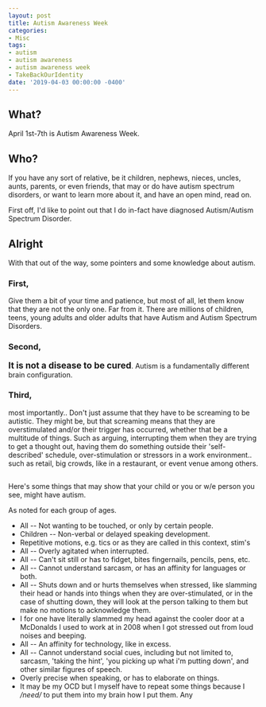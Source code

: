 ```yaml
---
layout: post
title: Autism Awareness Week
categories:
- Misc
tags:
- autism
- autism awareness
- autism awareness week
- TakeBackOurIdentity
date: '2019-04-03 00:00:00 -0400'
---
```

<h2><i class="fas fa-puzzle-piece" aria-hidden="true"></i> What?</h2>
April 1st-7th is Autism Awareness Week.

<h2><i class="fas fa-question" aria-hidden="true"></i> Who?
</h2>
If you have any sort of relative, be it children, nephews, nieces, uncles, aunts, parents, or even friends, that may or do have autism spectrum disorders, or want to learn more about it, and have an open mind, read on.

First off, I'd like to point out that I do in-fact have diagnosed Autism/Autism Spectrum Disorder.

## Alright

With that out of the way, some pointers and some knowledge about autism.

### First,
  Give them a bit of your time and patience, but most of all, let them know that they are not the only one. Far from it. There are millions of children, teens, young adults and older adults that have Autism and Autism Spectrum Disorders.

### Second,
  <strong style="font-size: 125%;">It is not a disease to be cured</strong>. Autism is a fundamentally different brain configuration.
### Third,
  most importantly.. Don't just assume that they have to be screaming to be autistic. They might be, but that screaming means that they are overstimulated and/or their trigger has occurred, whether that be a multitude of things. Such as arguing, interrupting them when they are trying to get a thought out, having them do something outside their 'self-described' schedule, over-stimulation or stressors in a work environment.. such as retail, big crowds, like in a restaurant, or event venue among others.

## 
Here's some things that may show that your child or you or w/e person you see, might have autism.

As noted for each group of ages.
* All -- Not wanting to be touched, or only by certain people.
* Children -- Non-verbal or delayed speaking development.
* Repetitive motions, e.g. tics or as they are called in this context, stim's
* All -- Overly agitated when interrupted.
* All -- Can't sit still or has to fidget, bites fingernails, pencils, pens, etc.
* All -- Cannot understand sarcasm, or has an affinity for languages or both.
* All -- Shuts down and or hurts themselves when stressed, like slamming their head or hands into things when they are over-stimulated, or in the case of shutting down, they will look at the person talking to them but make no motions to acknowledge them.
* I for one have literally slammed my head against the cooler door at a McDonalds I used to work at in 2008 when I got stressed out from loud noises and beeping.
* All -- An affinity for technology, like in excess.
* All -- Cannot understand social cues, including but not limited to, sarcasm, 'taking the hint', 'you picking up what i'm putting down', and other similar figures of speech.
* Overly precise when speaking, or has to elaborate on things.
* It may be my OCD but I myself have to repeat some things because I */need/* to put them into my brain how I put them. Any 